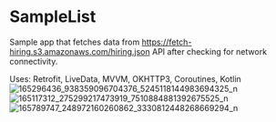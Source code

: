 # SampleList
Sample app that fetches data from https://fetch-hiring.s3.amazonaws.com/hiring.json API after checking for network connectivity.

Uses:
Retrofit,
LiveData,
MVVM,
OKHTTP3,
Coroutines, 
Kotlin
![165296436_938359096704376_5245118144983694325_n](https://user-images.githubusercontent.com/24596141/112737736-b00d6b80-8f2a-11eb-834c-a1da469fa9c5.png)
![165117312_275299217473919_7510884881392675525_n](https://user-images.githubusercontent.com/24596141/112737737-b0a60200-8f2a-11eb-940c-e988e0f8764e.png)
![165789747_248972160260862_3330812448268669294_n](https://user-images.githubusercontent.com/24596141/112737738-b1d72f00-8f2a-11eb-8871-ff7b29aeb70d.png)

